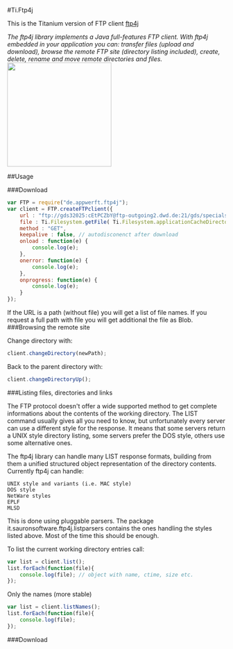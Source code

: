 #Ti.Ftp4j

This is the Titanium version of FTP client [ftp4j](http://www.sauronsoftware.it/projects/ftp4j/index.php)

 _The ftp4j library implements a Java full-features FTP client. With ftp4j embedded in your application you can: transfer files (upload and download), browse the remote FTP site (directory listing included), create, delete, rename and move remote directories and files._
<img src="http://resource.thaicreate.com/upload/tutorial/java-ftp-upload-01.jpg?v=1001" width=240 />

##Usage

###Download
```javascript
var FTP = require("de.appwerft.ftp4j");
var client = FTP.createFTPclient({
	url : "ftp://gds32025:cEtPCZbY@ftp-outgoing2.dwd.de:21/gds/specials/radar/Radarfilm_WEB_DL.gif",
	file : Ti.Filesystem.getFile( Ti.Filesystem.applicationCacheDirectory,"rainradar.gif");
	method : "GET",
	keepalive : false, // autodisconenct after download 
	onload : function(e) {
		console.log(e);
	},
	onerror: function(e) {
		console.log(e);
	},
	onprogress: function(e) {
		console.log(e);
	}
});
```
If the URL is a path (without file) you will get a list of file names. If you request a full path with file you will get additional the file as Blob.
###Browsing the remote site

Change directory with:
```javascript
client.changeDirectory(newPath);
```
Back to the parent directory with:
```javascript
client.changeDirectoryUp();
```

###Listing files, directories and links

The FTP protocol doesn't offer a wide supported method to get complete informations about the contents of the working directory. The LIST command usually gives all you need to know, but unfortunately every server can use a different style for the response. It means that some servers return a UNIX style directory listing, some servers prefer the DOS style, others use some alternative ones.

The ftp4j library can handle many LIST response formats, building from them a unified structured object representation of the directory contents. Currently ftp4j can handle:

    UNIX style and variants (i.e. MAC style)
    DOS style
    NetWare styles
    EPLF
    MLSD

This is done using pluggable parsers. The package it.sauronsoftware.ftp4j.listparsers contains the ones handling the styles listed above. Most of the time this should be enough.

To list the current working directory entries call:
```javascript
var list = client.list();
list.forEach(function(file){
	console.log(file); // object with name, ctime, size etc.
});
```
Only the names (more stable)
```javascript
var list = client.listNames();
list.forEach(function(file){
	console.log(file); 
});
```
###Download

```